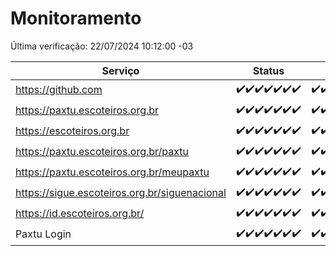 # Monitoramento

Última verificação: 22/07/2024 10:12:00 -03

|Serviço|Status|Últimas 24h|
|---|---|---|
|https://github.com|<span title="2024-07-15: OK=23">✔️</span><span title="2024-07-16: OK=24">✔️</span><span title="2024-07-17: OK=24">✔️</span><span title="2024-07-18: OK=23">✔️</span><span title="2024-07-19: OK=23">✔️</span><span title="2024-07-20: OK=24">✔️</span><span title="2024-07-21: OK=13">✔️</span>|<span title="21/07/2024 11:06:00 -03 : 200">✔️</span><span title="21/07/2024 12:07:00 -03 : 200">✔️</span><span title="21/07/2024 13:09:00 -03 : 200">✔️</span><span title="21/07/2024 14:04:00 -03 : 200">✔️</span><span title="21/07/2024 15:08:00 -03 : 200">✔️</span><span title="21/07/2024 16:03:00 -03 : 200">✔️</span><span title="21/07/2024 17:08:00 -03 : 200">✔️</span><span title="21/07/2024 18:05:00 -03 : 200">✔️</span><span title="21/07/2024 19:06:00 -03 : 200">✔️</span><span title="21/07/2024 20:06:00 -03 : 200">✔️</span><span title="21/07/2024 21:36:00 -03 : 200">✔️</span><span title="21/07/2024 23:00:00 -03 : 200">✔️</span><span title="22/07/2024 00:09:00 -03 : 200">✔️</span><span title="22/07/2024 01:09:00 -03 : 200">✔️</span><span title="22/07/2024 02:08:00 -03 : 200">✔️</span><span title="22/07/2024 03:10:00 -03 : 200">✔️</span><span title="22/07/2024 04:07:00 -03 : 200">✔️</span><span title="22/07/2024 05:11:00 -03 : 200">✔️</span><span title="22/07/2024 06:09:00 -03 : 200">✔️</span><span title="22/07/2024 07:08:00 -03 : 200">✔️</span><span title="22/07/2024 08:06:00 -03 : 200">✔️</span><span title="22/07/2024 09:13:00 -03 : 200">✔️</span><span title="22/07/2024 10:12:00 -03 : 200">✔️</span>|
|https://paxtu.escoteiros.org.br|<span title="2024-07-15: OK=23">✔️</span><span title="2024-07-16: OK=24">✔️</span><span title="2024-07-17: OK=24">✔️</span><span title="2024-07-18: OK=23">✔️</span><span title="2024-07-19: OK=23">✔️</span><span title="2024-07-20: OK=24">✔️</span><span title="2024-07-21: OK=13">✔️</span>|<span title="21/07/2024 11:06:00 -03 : 200">✔️</span><span title="21/07/2024 12:07:00 -03 : 200">✔️</span><span title="21/07/2024 13:09:00 -03 : 200">✔️</span><span title="21/07/2024 14:04:00 -03 : 200">✔️</span><span title="21/07/2024 15:08:00 -03 : 200">✔️</span><span title="21/07/2024 16:03:00 -03 : 200">✔️</span><span title="21/07/2024 17:08:00 -03 : 200">✔️</span><span title="21/07/2024 18:05:00 -03 : 200">✔️</span><span title="21/07/2024 19:06:00 -03 : 200">✔️</span><span title="21/07/2024 20:06:00 -03 : 200">✔️</span><span title="21/07/2024 21:36:00 -03 : 200">✔️</span><span title="21/07/2024 23:00:00 -03 : 200">✔️</span><span title="22/07/2024 00:09:00 -03 : 200">✔️</span><span title="22/07/2024 01:09:00 -03 : 200">✔️</span><span title="22/07/2024 02:08:00 -03 : 200">✔️</span><span title="22/07/2024 03:10:00 -03 : 200">✔️</span><span title="22/07/2024 04:07:00 -03 : 200">✔️</span><span title="22/07/2024 05:11:00 -03 : 200">✔️</span><span title="22/07/2024 06:09:00 -03 : 200">✔️</span><span title="22/07/2024 07:08:00 -03 : 200">✔️</span><span title="22/07/2024 08:06:00 -03 : 200">✔️</span><span title="22/07/2024 09:13:00 -03 : 200">✔️</span><span title="22/07/2024 10:12:00 -03 : 200">✔️</span>|
|https://escoteiros.org.br|<span title="2024-07-15: OK=23">✔️</span><span title="2024-07-16: OK=24">✔️</span><span title="2024-07-17: OK=24">✔️</span><span title="2024-07-18: OK=23">✔️</span><span title="2024-07-19: OK=23">✔️</span><span title="2024-07-20: OK=24">✔️</span><span title="2024-07-21: OK=13">✔️</span>|<span title="21/07/2024 11:06:00 -03 : 200">✔️</span><span title="21/07/2024 12:07:00 -03 : 200">✔️</span><span title="21/07/2024 13:09:00 -03 : 200">✔️</span><span title="21/07/2024 14:04:00 -03 : 200">✔️</span><span title="21/07/2024 15:08:00 -03 : 200">✔️</span><span title="21/07/2024 16:03:00 -03 : 200">✔️</span><span title="21/07/2024 17:08:00 -03 : 200">✔️</span><span title="21/07/2024 18:05:00 -03 : 200">✔️</span><span title="21/07/2024 19:06:00 -03 : 200">✔️</span><span title="21/07/2024 20:06:00 -03 : 200">✔️</span><span title="21/07/2024 21:36:00 -03 : 200">✔️</span><span title="21/07/2024 23:00:00 -03 : 200">✔️</span><span title="22/07/2024 00:09:00 -03 : 200">✔️</span><span title="22/07/2024 01:09:00 -03 : 200">✔️</span><span title="22/07/2024 02:08:00 -03 : 200">✔️</span><span title="22/07/2024 03:10:00 -03 : 200">✔️</span><span title="22/07/2024 04:07:00 -03 : 200">✔️</span><span title="22/07/2024 05:11:00 -03 : 200">✔️</span><span title="22/07/2024 06:09:00 -03 : 200">✔️</span><span title="22/07/2024 07:08:00 -03 : 200">✔️</span><span title="22/07/2024 08:06:00 -03 : 200">✔️</span><span title="22/07/2024 09:13:00 -03 : 200">✔️</span><span title="22/07/2024 10:12:00 -03 : 200">✔️</span>|
|https://paxtu.escoteiros.org.br/paxtu|<span title="2024-07-15: OK=23">✔️</span><span title="2024-07-16: OK=24">✔️</span><span title="2024-07-17: OK=24">✔️</span><span title="2024-07-18: OK=23">✔️</span><span title="2024-07-19: OK=23">✔️</span><span title="2024-07-20: OK=24">✔️</span><span title="2024-07-21: OK=13">✔️</span>|<span title="21/07/2024 11:06:00 -03 : 200">✔️</span><span title="21/07/2024 12:07:00 -03 : 200">✔️</span><span title="21/07/2024 13:09:00 -03 : 200">✔️</span><span title="21/07/2024 14:04:00 -03 : 200">✔️</span><span title="21/07/2024 15:08:00 -03 : 200">✔️</span><span title="21/07/2024 16:03:00 -03 : 200">✔️</span><span title="21/07/2024 17:08:00 -03 : 200">✔️</span><span title="21/07/2024 18:05:00 -03 : 200">✔️</span><span title="21/07/2024 19:06:00 -03 : 200">✔️</span><span title="21/07/2024 20:07:00 -03 : 200">✔️</span><span title="21/07/2024 21:36:00 -03 : 200">✔️</span><span title="21/07/2024 23:00:00 -03 : 200">✔️</span><span title="22/07/2024 00:09:00 -03 : 200">✔️</span><span title="22/07/2024 01:09:00 -03 : 200">✔️</span><span title="22/07/2024 02:08:00 -03 : 200">✔️</span><span title="22/07/2024 03:11:00 -03 : 200">✔️</span><span title="22/07/2024 04:07:00 -03 : 200">✔️</span><span title="22/07/2024 05:11:00 -03 : 200">✔️</span><span title="22/07/2024 06:09:00 -03 : 200">✔️</span><span title="22/07/2024 07:08:00 -03 : 200">✔️</span><span title="22/07/2024 08:06:00 -03 : 200">✔️</span><span title="22/07/2024 09:13:00 -03 : 200">✔️</span><span title="22/07/2024 10:12:00 -03 : 200">✔️</span>|
|https://paxtu.escoteiros.org.br/meupaxtu|<span title="2024-07-15: OK=23">✔️</span><span title="2024-07-16: OK=24">✔️</span><span title="2024-07-17: OK=24">✔️</span><span title="2024-07-18: OK=23">✔️</span><span title="2024-07-19: OK=23">✔️</span><span title="2024-07-20: OK=24">✔️</span><span title="2024-07-21: OK=13">✔️</span>|<span title="21/07/2024 11:06:00 -03 : 200">✔️</span><span title="21/07/2024 12:07:00 -03 : 200">✔️</span><span title="21/07/2024 13:09:00 -03 : 200">✔️</span><span title="21/07/2024 14:04:00 -03 : 200">✔️</span><span title="21/07/2024 15:08:00 -03 : 200">✔️</span><span title="21/07/2024 16:03:00 -03 : 200">✔️</span><span title="21/07/2024 17:08:00 -03 : 200">✔️</span><span title="21/07/2024 18:05:00 -03 : 200">✔️</span><span title="21/07/2024 19:06:00 -03 : 200">✔️</span><span title="21/07/2024 20:07:00 -03 : 200">✔️</span><span title="21/07/2024 21:36:00 -03 : 200">✔️</span><span title="21/07/2024 23:00:00 -03 : 200">✔️</span><span title="22/07/2024 00:09:00 -03 : 200">✔️</span><span title="22/07/2024 01:09:00 -03 : 200">✔️</span><span title="22/07/2024 02:08:00 -03 : 200">✔️</span><span title="22/07/2024 03:11:00 -03 : 200">✔️</span><span title="22/07/2024 04:07:00 -03 : 200">✔️</span><span title="22/07/2024 05:11:00 -03 : 200">✔️</span><span title="22/07/2024 06:09:00 -03 : 200">✔️</span><span title="22/07/2024 07:08:00 -03 : 200">✔️</span><span title="22/07/2024 08:06:00 -03 : 200">✔️</span><span title="22/07/2024 09:13:00 -03 : 200">✔️</span><span title="22/07/2024 10:12:00 -03 : 200">✔️</span>|
|https://sigue.escoteiros.org.br/siguenacional|<span title="2024-07-15: OK=23">✔️</span><span title="2024-07-16: OK=24">✔️</span><span title="2024-07-17: OK=24">✔️</span><span title="2024-07-18: OK=23">✔️</span><span title="2024-07-19: OK=23">✔️</span><span title="2024-07-20: OK=24">✔️</span><span title="2024-07-21: OK=13">✔️</span>|<span title="21/07/2024 11:06:00 -03 : 200">✔️</span><span title="21/07/2024 12:07:00 -03 : 200">✔️</span><span title="21/07/2024 13:09:00 -03 : 200">✔️</span><span title="21/07/2024 14:04:00 -03 : 200">✔️</span><span title="21/07/2024 15:08:00 -03 : 200">✔️</span><span title="21/07/2024 16:03:00 -03 : 200">✔️</span><span title="21/07/2024 17:08:00 -03 : 200">✔️</span><span title="21/07/2024 18:05:00 -03 : 200">✔️</span><span title="21/07/2024 19:06:00 -03 : 200">✔️</span><span title="21/07/2024 20:07:00 -03 : 200">✔️</span><span title="21/07/2024 21:36:00 -03 : 200">✔️</span><span title="21/07/2024 23:00:00 -03 : 200">✔️</span><span title="22/07/2024 00:09:00 -03 : 200">✔️</span><span title="22/07/2024 01:09:00 -03 : 200">✔️</span><span title="22/07/2024 02:08:00 -03 : 200">✔️</span><span title="22/07/2024 03:11:00 -03 : 200">✔️</span><span title="22/07/2024 04:07:00 -03 : 200">✔️</span><span title="22/07/2024 05:11:00 -03 : 200">✔️</span><span title="22/07/2024 06:09:00 -03 : 200">✔️</span><span title="22/07/2024 07:08:00 -03 : 200">✔️</span><span title="22/07/2024 08:06:00 -03 : 200">✔️</span><span title="22/07/2024 09:13:00 -03 : 200">✔️</span><span title="22/07/2024 10:12:00 -03 : 200">✔️</span>|
|https://id.escoteiros.org.br/|<span title="2024-07-15: OK=23">✔️</span><span title="2024-07-16: OK=24">✔️</span><span title="2024-07-17: OK=24">✔️</span><span title="2024-07-18: OK=23">✔️</span><span title="2024-07-19: OK=23">✔️</span><span title="2024-07-20: OK=24">✔️</span><span title="2024-07-21: OK=13">✔️</span>|<span title="21/07/2024 11:06:00 -03 : 200">✔️</span><span title="21/07/2024 12:07:00 -03 : 200">✔️</span><span title="21/07/2024 13:09:00 -03 : 200">✔️</span><span title="21/07/2024 14:04:00 -03 : 200">✔️</span><span title="21/07/2024 15:08:00 -03 : 200">✔️</span><span title="21/07/2024 16:03:00 -03 : 200">✔️</span><span title="21/07/2024 17:08:00 -03 : 200">✔️</span><span title="21/07/2024 18:05:00 -03 : 200">✔️</span><span title="21/07/2024 19:06:00 -03 : 200">✔️</span><span title="21/07/2024 20:07:00 -03 : 200">✔️</span><span title="21/07/2024 21:36:00 -03 : 200">✔️</span><span title="21/07/2024 23:00:00 -03 : 200">✔️</span><span title="22/07/2024 00:09:00 -03 : 200">✔️</span><span title="22/07/2024 01:09:00 -03 : 200">✔️</span><span title="22/07/2024 02:08:00 -03 : 200">✔️</span><span title="22/07/2024 03:11:00 -03 : 200">✔️</span><span title="22/07/2024 04:07:00 -03 : 200">✔️</span><span title="22/07/2024 05:11:00 -03 : 200">✔️</span><span title="22/07/2024 06:09:00 -03 : 200">✔️</span><span title="22/07/2024 07:08:00 -03 : 200">✔️</span><span title="22/07/2024 08:06:00 -03 : 200">✔️</span><span title="22/07/2024 09:13:00 -03 : 200">✔️</span><span title="22/07/2024 10:12:00 -03 : 200">✔️</span>|
|Paxtu Login|<span title="2024-07-15: OK=23">✔️</span><span title="2024-07-16: OK=24">✔️</span><span title="2024-07-17: OK=24">✔️</span><span title="2024-07-18: OK=23">✔️</span><span title="2024-07-19: OK=23">✔️</span><span title="2024-07-20: OK=24">✔️</span><span title="2024-07-21: OK=13">✔️</span>|<span title="21/07/2024 11:06:00 -03 : 200">✔️</span><span title="21/07/2024 12:07:00 -03 : 200">✔️</span><span title="21/07/2024 13:09:00 -03 : 200">✔️</span><span title="21/07/2024 14:04:00 -03 : 200">✔️</span><span title="21/07/2024 15:08:00 -03 : 200">✔️</span><span title="21/07/2024 16:03:00 -03 : 200">✔️</span><span title="21/07/2024 17:08:00 -03 : 200">✔️</span><span title="21/07/2024 18:05:00 -03 : 200">✔️</span><span title="21/07/2024 19:06:00 -03 : 200">✔️</span><span title="21/07/2024 20:07:00 -03 : 200">✔️</span><span title="21/07/2024 21:36:00 -03 : 200">✔️</span><span title="21/07/2024 23:00:00 -03 : 200">✔️</span><span title="22/07/2024 00:09:00 -03 : 200">✔️</span><span title="22/07/2024 01:09:00 -03 : 200">✔️</span><span title="22/07/2024 02:08:00 -03 : 200">✔️</span><span title="22/07/2024 03:11:00 -03 : 200">✔️</span><span title="22/07/2024 04:07:00 -03 : 200">✔️</span><span title="22/07/2024 05:11:00 -03 : 200">✔️</span><span title="22/07/2024 06:09:00 -03 : 200">✔️</span><span title="22/07/2024 07:08:00 -03 : 200">✔️</span><span title="22/07/2024 08:06:00 -03 : 200">✔️</span><span title="22/07/2024 09:13:00 -03 : 200">✔️</span><span title="22/07/2024 10:12:00 -03 : 200">✔️</span>|
